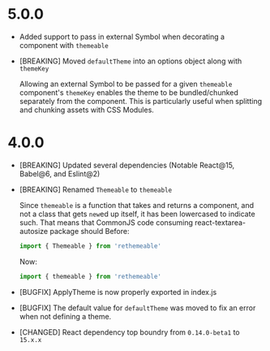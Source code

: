 5.0.0
=====

* Added support to pass in external Symbol when decorating a component with `themeable`
* [BREAKING] Moved `defaultTheme` into an options object along with `themeKey`

  Allowing an external Symbol to be passed for a given `themeable` component's `themeKey` enables the theme to be bundled/chunked separately from the component. This is particularly useful when splitting and chunking assets with CSS Modules.


4.0.0
=====

* [BREAKING] Updated several dependencies (Notable React@15, Babel@6, and Eslint@2)
* [BREAKING] Renamed `Themeable` to `themeable`

  Since `themeable` is a function that takes and returns a component, and not a class that
  gets `new`ed up itself, it has been lowercased to indicate such.
  That means that CommonJS code consuming react-textarea-autosize package should
  Before:
    ```javascript
    import { Themeable } from 'rethemeable'
    ```
  Now:
    ```javascript
    import { themeable } from 'rethemeable'
    ```

* [BUGFIX] ApplyTheme is now properly exported in index.js
* [BUGFIX] The default value for `defaultTheme` was moved to fix an error when not defining a theme.

* [CHANGED] React dependency top boundry from `0.14.0-beta1` to `15.x.x`

[Unreleased]: https://github.com/andreypopp/rethemeable/compare/v3.0.0...HEAD
[3.0.0]: https://github.com/andreypopp/rethemeable/compare/v2.0.4...v3.0.0
[2.0.4]: https://github.com/andreypopp/rethemeable/compare/v2.0.3...v2.0.4
[2.0.3]: https://github.com/andreypopp/rethemeable/compare/v2.0.2...v2.0.3
[2.0.2]: https://github.com/andreypopp/rethemeable/compare/v2.0.1...v2.0.2
[2.0.1]: https://github.com/andreypopp/rethemeable/compare/v2.0.0...v2.0.1
[2.0.0]: https://github.com/andreypopp/rethemeable/compare/v1.0.0...v2.0.0
